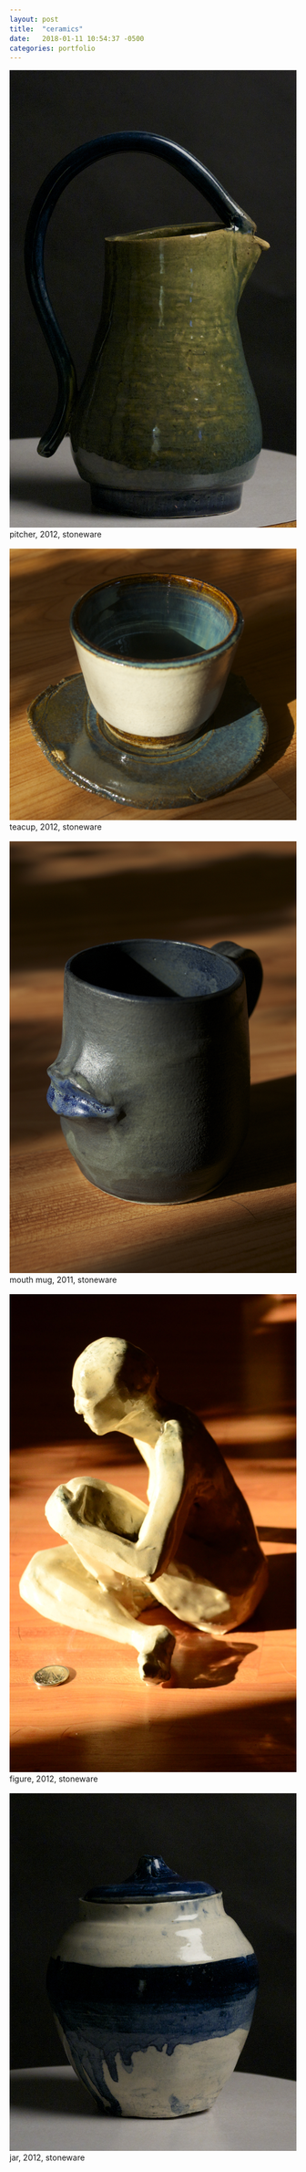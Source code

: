 ```yaml
---
layout: post
title:  "ceramics"
date:   2018-01-11 10:54:37 -0500
categories: portfolio
---
```



<img src = "/assets/art/pitcher.jpg">
<figcaption>pitcher, 2012, stoneware</figcaption><br>

<img src = "/assets/art/teacup.jpg">
<figcaption>teacup, 2012, stoneware</figcaption><br>

<img src = "/assets/art/mouthmug.jpg">
<figcaption>mouth mug, 2011, stoneware</figcaption><br>

<img src = "/assets/art/figure.jpg">
<figcaption>figure, 2012, stoneware</figcaption><br>

<img src = "/assets/art/jar.jpg">
<figcaption>jar, 2012, stoneware</figcaption><br>
</div>
